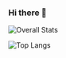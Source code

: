 ### Hi there 👋

<!--
**1shtandon/1shtandon** is a ✨ _special_ ✨ repository because its `README.md` (this file) appears on your GitHub profile.

Here are some ideas to get you started:

- 🔭 I’m currently working on ...
- 🌱 I’m currently learning ...
- 👯 I’m looking to collaborate on ...
- 🤔 I’m looking for help with ...
- 💬 Ask me about ...
- 📫 How to reach me: ...
- 😄 Pronouns: ...
- ⚡ Fun fact: ...
-->

![Overall Stats](https://github-readme-stats-sigma-five.vercel.app/api?username=1shtandon&count_private=true&show_icons=true&hide=contribs&theme=dracula)


![Top Langs](https://github-readme-stats-sigma-five.vercel.app/api/top-langs/?username=1shtandon&theme=dracula&layout=compact&hide=html)

